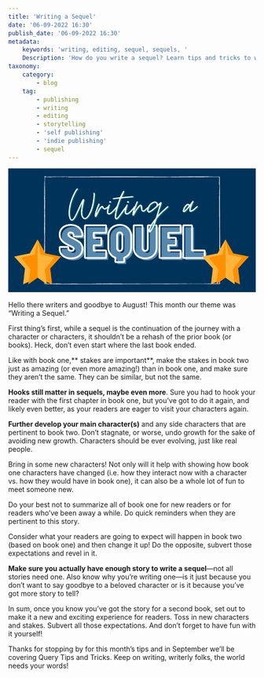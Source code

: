 ```yaml
---
title: 'Writing a Sequel'
date: '06-09-2022 16:30'
publish_date: '06-09-2022 16:30'
metadata:
    keywords: 'writing, editing, sequel, sequels, '
    Description: 'How do you write a sequel? Learn tips and tricks to write a successful follow-up to your first book/manuscript'
taxonomy:
    category:
        - blog
    tag:
        - publishing
        - writing
        - editing
        - storytelling
        - 'self publishing'
        - 'indie publishing'
        - sequel
---
```


![Writing A Sequel](WritingASequel.png "Writing A Sequel")

Hello there writers and goodbye to August! This month our theme was “Writing a Sequel.” 

First thing’s first, while a sequel is the continuation of the journey with a character or characters, it shouldn’t be a rehash of the prior book (or books). Heck, don’t even start where the last book ended. 

Like with book one,** stakes are important**, make the stakes in book two just as amazing (or even more amazing!) than in book one, and make sure they aren’t the same. They can be similar, but not the same. 

**Hooks still matter in sequels, maybe even more**. Sure you had to hook your reader with the first chapter in book one, but you’ve got to do it again, and likely even better, as your readers are eager to visit your characters again. 

**Further develop your main character(s)** and any side characters that are pertinent to book two. Don’t stagnate, or worse, undo growth for the sake of avoiding new growth. Characters should be ever evolving, just like real people. 

Bring in some new characters! Not only will it help with showing how book one characters have changed (i.e. how they interact now with a character vs. how they would have in book one), it can also be a whole lot of fun to meet someone new. 
 
Do your best not to summarize all of book one for new readers or for readers who’ve been away a while. Do quick reminders when they are pertinent to this story. 

Consider what your readers are going to expect will happen in book two (based on book one) and then change it up! Do the opposite, subvert those expectations and revel in it. 

**Make sure you actually have enough story to write a sequel**—not all stories need one. Also know why you’re writing one—is it just because you don’t want to say goodbye to a beloved character or is it because you’ve got more story to tell? 

In sum, once you know you’ve got the story for a second book, set out to make it a new and exciting experience for readers. Toss in new characters and stakes. Subvert all those expectations. And don’t forget to have fun with it yourself! 

Thanks for stopping by for this month’s tips and in September we’ll be covering Query Tips and Tricks. Keep on writing, writerly folks, the world needs your words! 

